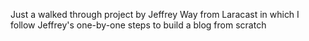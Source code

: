 Just a walked through project by Jeffrey Way from Laracast in which I follow Jeffrey's one-by-one steps to build a blog from scratch
